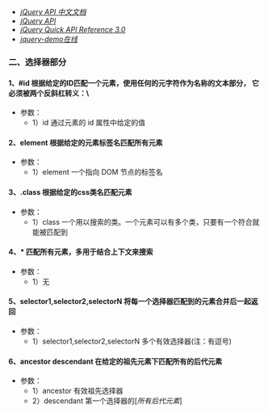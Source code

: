 * [*jQuery API 中文文档*](http://jquery.cuishifeng.cn/jQuery_html_ownerDocument.html)
* [*jQuery API*](http://www.css88.com/jqapi-1.9/)
* [*jQuery Quick API Reference 3.0*](https://oscarotero.com/jquery/)
* [*jquery-demo在线*](http://www.365mini.com/diy.php?f=jquery-selector-demo)

### 二、选择器部分

#### 1、#id 根据给定的ID匹配一个元素，使用任何的元字符作为名称的文本部分， 它必须被两个反斜杠转义：\\
* 参数：	
	* 1）id 通过元素的 id 属性中给定的值

#### 2、element 根据给定的元素标签名匹配所有元素
* 参数：	
	* 1）element 一个指向 DOM 节点的标签名

#### 3、.class 根据给定的css类名匹配元素
* 参数：
	* 1）class 一个用以搜索的类。一个元素可以有多个类，只要有一个符合就能被匹配到

#### 4、* 匹配所有元素，多用于结合上下文来搜索
* 参数：
	* 1）无

#### 5、selector1,selector2,selectorN 将每一个选择器匹配到的元素合并后一起返回
* 参数：
	* 1）selector1,selector2,selectorN 多个有效选择器(注：有逗号)

#### 6、ancestor descendant 在给定的祖先元素下匹配所有的后代元素
* 参数：
	* 1）ancestor 有效祖先选择器
	* 2）descendant 第一个选择器的[*所有后代元素*]








